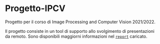# Progetto-IPCV
Progetto per il corso di Image Processing and Computer Vision 2021/2022.

Il progetto consiste in un tool di supporto allo svolgimento di presentazioni da remoto. Sono disponibili maggiorni informazioni nel [`report`](report.pdf) caricato.

